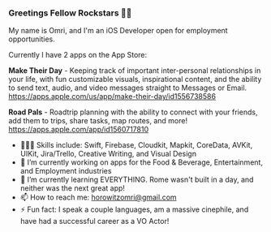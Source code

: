 ### Greetings Fellow Rockstars 🤟🏼

My name is Omri, and I'm an iOS Developer open for employment opportunities.

Currently I have 2 apps on the App Store:

**Make Their Day** - Keeping track of important inter-personal relationships in your life, with fun customizable visuals, inspirational content, and the ability to send text, audio, and video messages straight to Messages or Email. 
https://apps.apple.com/us/app/make-their-day/id1556738586

**Road Pals** - Roadtrip planning with the ability to connect with your friends, add them to trips, share tasks, map routes, and more!
https://apps.apple.com/app/id1560717810

- 👨🏼‍💻 Skills include: Swift, Firebase, Cloudkit, Mapkit, CoreData, AVKit, UIKit, Jira/Trello, Creative Writing, and Visual Design
- 🔭 I’m currently working on apps for the Food & Beverage, Entertainment, and Employment industries 
- 🌱 I’m currently learning EVERYTHING. Rome wasn't built in a day, and neither was the next great app! 
- 📫 How to reach me: horowitzomri@gmail.com
- ⚡ Fun fact: I speak a couple languages, am a massive cinephile, and have had a successful career as a VO Actor! 
